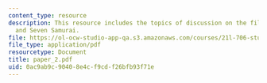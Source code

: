 ```yaml
---
content_type: resource
description: This resource includes the topics of discussion on the film Quixote,
  and Seven Samurai.
file: https://ol-ocw-studio-app-qa.s3.amazonaws.com/courses/21l-706-studies-in-film-fall-2005/0ac9ab9c90408e4cf9cdf26bfb93f71e_paper_2.pdf
file_type: application/pdf
resourcetype: Document
title: paper_2.pdf
uid: 0ac9ab9c-9040-8e4c-f9cd-f26bfb93f71e
---
```

